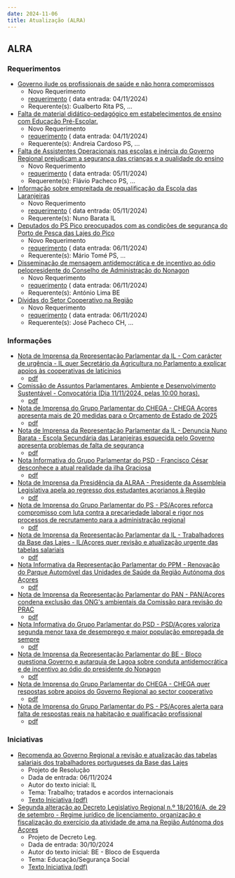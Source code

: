 ```yaml
---
date: 2024-11-06
title: Atualização (ALRA)
---
```

## ALRA

### Requerimentos

* [Governo ilude os profissionais de saúde e não honra compromissos](http://base.alra.pt:82/4DACTION/w_pesquisa_registo/4/8583)
  * Novo Requerimento
  * [requerimento](http://base.alra.pt:82/Doc_Req/XIIIreque199.pdf) ( data entrada: 04/11/2024)
  * Requerente(s): Gualberto Rita PS, ...
* [Falta de material didático-pedagógico em estabelecimentos de ensino com Educação Pré-Escolar.](http://base.alra.pt:82/4DACTION/w_pesquisa_registo/4/8585)
  * Novo Requerimento
  * [requerimento](http://base.alra.pt:82/Doc_Req/XIIIreque200.pdf) ( data entrada: 04/11/2024)
  * Requerente(s): Andreia Cardoso PS, ...
* [Falta de Assistentes Operacionais nas escolas e inércia do Governo Regional prejudicam a segurança das crianças e a qualidade do ensino](http://base.alra.pt:82/4DACTION/w_pesquisa_registo/4/8587)
  * Novo Requerimento
  * [requerimento](http://base.alra.pt:82/Doc_Req/XIIIreque201.pdf) ( data entrada: 05/11/2024)
  * Requerente(s): Flávio Pacheco PS, ...
* [Informação sobre empreitada de requalificação da Escola das Laranjeiras](http://base.alra.pt:82/4DACTION/w_pesquisa_registo/4/8588)
  * Novo Requerimento
  * [requerimento](http://base.alra.pt:82/Doc_Req/XIIIreque202.pdf) ( data entrada: 05/11/2024)
  * Requerente(s): Nuno Barata IL
* [Deputados do PS Pico preocupados com as condições de segurança do Porto de Pesca das Lajes do Pico](http://base.alra.pt:82/4DACTION/w_pesquisa_registo/4/8590)
  * Novo Requerimento
  * [requerimento](http://base.alra.pt:82/Doc_Req/XIIIreque203.pdf) ( data entrada: 06/11/2024)
  * Requerente(s): Mário Tomé PS, ...
* [Disseminação de mensagem antidemocrática e de incentivo ao ódio pelopresidente do Conselho de Administração do Nonagon](http://base.alra.pt:82/4DACTION/w_pesquisa_registo/4/8591)
  * Novo Requerimento
  * [requerimento](http://base.alra.pt:82/Doc_Req/XIIIreque204.pdf) ( data entrada: 06/11/2024)
  * Requerente(s): António Lima BE
* [Dívidas do Setor Cooperativo na Região](http://base.alra.pt:82/4DACTION/w_pesquisa_registo/4/8592)
  * Novo Requerimento
  * [requerimento](http://base.alra.pt:82/Doc_Req/XIIIreque205.pdf) ( data entrada: 06/11/2024)
  * Requerente(s): José Pacheco CH, ...

### Informações

* [Nota de Imprensa da Representação Parlamentar da IL - Com carácter de urgência - IL quer Secretário da Agricultura no Parlamento a explicar apoios às cooperativas de latícinios](http://base.alra.pt:82/4DACTION/w_pesquisa_registo/8/20560)
  * [pdf](http://base.alra.pt:82/Doc_Noticias/NI20560.pdf)
* [Comissão de Assuntos Parlamentares, Ambiente e Desenvolvimento Sustentável - Convocatória (Dia 11/11/2024, pelas 10:00 horas).](http://base.alra.pt:82/4DACTION/w_pesquisa_registo/8/20561)
  * [pdf](http://base.alra.pt:82/Doc_Noticias/NI20561.pdf)
* [Nota de Imprensa do Grupo Parlamentar do CHEGA - CHEGA Açores apresenta mais de 20 medidas para o Orçamento de Estado de 2025](http://base.alra.pt:82/4DACTION/w_pesquisa_registo/8/20562)
  * [pdf](http://base.alra.pt:82/Doc_Noticias/NI20562.pdf)
* [Nota de Imprensa da Representação Parlamentar da IL - Denuncia Nuno Barata - Escola Secundária das Laranjeiras esquecida pelo Governo apresenta problemas de falta de segurança](http://base.alra.pt:82/4DACTION/w_pesquisa_registo/8/20563)
  * [pdf](http://base.alra.pt:82/Doc_Noticias/NI20563.pdf)
* [Nota Informativa do Grupo Parlamentar do PSD - Francisco César desconhece a atual realidade da ilha Graciosa](http://base.alra.pt:82/4DACTION/w_pesquisa_registo/8/20564)
  * [pdf](http://base.alra.pt:82/Doc_Noticias/NI20564.pdf)
* [Nota de Imprensa da Presidência da ALRAA - Presidente da Assembleia Legislativa apela ao regresso dos estudantes açorianos à Região](http://base.alra.pt:82/4DACTION/w_pesquisa_registo/8/20565)
  * [pdf](http://base.alra.pt:82/Doc_Noticias/NI20565.pdf)
* [Nota de Imprensa do Grupo Parlamentar do PS - PS/Açores reforça compromisso com luta contra a precariedade laboral e rigor nos processos de recrutamento para a administração regional](http://base.alra.pt:82/4DACTION/w_pesquisa_registo/8/20566)
  * [pdf](http://base.alra.pt:82/Doc_Noticias/NI20566.pdf)
* [Nota de Imprensa da Representação Parlamentar da IL - Trabalhadores da Base das Lajes - IL/Açores quer revisão e atualização urgente das tabelas salariais](http://base.alra.pt:82/4DACTION/w_pesquisa_registo/8/20567)
  * [pdf](http://base.alra.pt:82/Doc_Noticias/NI20567.pdf)
* [Nota Informativa da Representação Parlamentar do PPM - Renovação do Parque Automóvel das Unidades de Saúde da Região Autónoma dos Açores](http://base.alra.pt:82/4DACTION/w_pesquisa_registo/8/20568)
  * [pdf](http://base.alra.pt:82/Doc_Noticias/NI20568.pdf)
* [Nota de Imprensa da Representação Parlamentar do PAN - PAN/Açores condena exclusão das ONG's ambientais da Comissão para revisão do PRAC](http://base.alra.pt:82/4DACTION/w_pesquisa_registo/8/20569)
  * [pdf](http://base.alra.pt:82/Doc_Noticias/NI20569.pdf)
* [Nota Informativa do Grupo Parlamentar do PSD - PSD/Açores valoriza segunda menor taxa de desemprego e maior população empregada de sempre](http://base.alra.pt:82/4DACTION/w_pesquisa_registo/8/20570)
  * [pdf](http://base.alra.pt:82/Doc_Noticias/NI20570.pdf)
* [Nota de Imprensa da Representação Parlamentar do BE - Bloco questiona Governo e autarquia de Lagoa sobre conduta antidemocrática e de incentivo ao ódio do presidente do Nonagon](http://base.alra.pt:82/4DACTION/w_pesquisa_registo/8/20571)
  * [pdf](http://base.alra.pt:82/Doc_Noticias/NI20571.pdf)
* [Nota de Imprensa do Grupo Parlamentar do CHEGA - CHEGA quer respostas sobre apoios do Governo Regional ao sector cooperativo](http://base.alra.pt:82/4DACTION/w_pesquisa_registo/8/20572)
  * [pdf](http://base.alra.pt:82/Doc_Noticias/NI20572.pdf)
* [Nota de Imprensa do Grupo Parlamentar do PS - PS/Açores alerta para falta de respostas reais na habitação e qualificação profissional](http://base.alra.pt:82/4DACTION/w_pesquisa_registo/8/20573)
  * [pdf](http://base.alra.pt:82/Doc_Noticias/NI20573.pdf)

### Iniciativas

* [Recomenda ao Governo Regional a revisão e atualização das tabelas salariais dos trabalhadores portugueses da Base das Lajes](http://base.alra.pt:82/4DACTION/w_pesquisa_registo/3/3656)
  * Projeto de Resolução
  * Dada de entrada: 06/11/2024
  * Autor do texto inicial: IL
  * Tema: Trabalho; tratados e acordos internacionais
  * [Texto Iniciativa (pdf)](http://base.alra.pt:82/iniciativas/iniciativas/XIIIEPjR021.pdf)
* [Segunda alteração ao Decreto Legislativo Regional n.º 18/2016/A, de 29 de setembro - Regime jurídico de licenciamento, organização e fiscalização do exercício da atividade de ama na Região Autónoma dos Açores](http://base.alra.pt:82/4DACTION/w_pesquisa_registo/3/3655)
  * Projeto de Decreto Leg.
  * Dada de entrada: 30/10/2024
  * Autor do texto inicial: BE - Bloco de Esquerda
  * Tema: Educação/Segurança Social
  * [Texto Iniciativa (pdf)](http://base.alra.pt:82/iniciativas/iniciativas/XIIIEPjDLR025.pdf)

